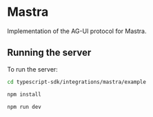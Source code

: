 # Mastra

Implementation of the AG-UI protocol for Mastra.

## Running the server

To run the server:

```bash
cd typescript-sdk/integrations/mastra/example

npm install

npm run dev
```
